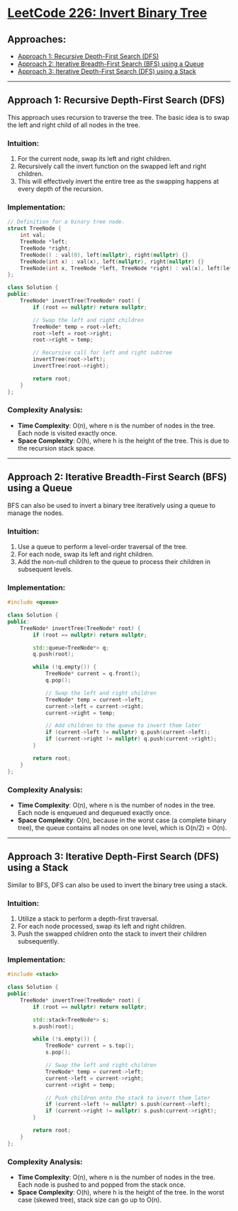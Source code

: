 # [LeetCode 226: Invert Binary Tree](https://leetcode.com/problems/invert-binary-tree/)

## Approaches:
- [Approach 1: Recursive Depth-First Search (DFS)](#approach-1-recursive-depth-first-search-dfs)
- [Approach 2: Iterative Breadth-First Search (BFS) using a Queue](#approach-2-iterative-breadth-first-search-bfs-using-a-queue)
- [Approach 3: Iterative Depth-First Search (DFS) using a Stack](#approach-3-iterative-depth-first-search-dfs-using-a-stack)

---

## Approach 1: Recursive Depth-First Search (DFS)

This approach uses recursion to traverse the tree. The basic idea is to swap the left and right child of all nodes in the tree.

### Intuition:

1. For the current node, swap its left and right children.
2. Recursively call the invert function on the swapped left and right children.
3. This will effectively invert the entire tree as the swapping happens at every depth of the recursion.

### Implementation:

```cpp
// Definition for a binary tree node.
struct TreeNode {
    int val;
    TreeNode *left;
    TreeNode *right;
    TreeNode() : val(0), left(nullptr), right(nullptr) {}
    TreeNode(int x) : val(x), left(nullptr), right(nullptr) {}
    TreeNode(int x, TreeNode *left, TreeNode *right) : val(x), left(left), right(right) {}
};

class Solution {
public:
    TreeNode* invertTree(TreeNode* root) {
        if (root == nullptr) return nullptr;

        // Swap the left and right children
        TreeNode* temp = root->left;
        root->left = root->right;
        root->right = temp;

        // Recursive call for left and right subtree
        invertTree(root->left);
        invertTree(root->right);

        return root;
    }
};
```

### Complexity Analysis:
- **Time Complexity**: O(n), where n is the number of nodes in the tree. Each node is visited exactly once.
- **Space Complexity**: O(h), where h is the height of the tree. This is due to the recursion stack space.

---

## Approach 2: Iterative Breadth-First Search (BFS) using a Queue

BFS can also be used to invert a binary tree iteratively using a queue to manage the nodes.

### Intuition:

1. Use a queue to perform a level-order traversal of the tree.
2. For each node, swap its left and right children.
3. Add the non-null children to the queue to process their children in subsequent levels.

### Implementation:

```cpp
#include <queue>

class Solution {
public:
    TreeNode* invertTree(TreeNode* root) {
        if (root == nullptr) return nullptr;

        std::queue<TreeNode*> q;
        q.push(root);

        while (!q.empty()) {
            TreeNode* current = q.front();
            q.pop();

            // Swap the left and right children
            TreeNode* temp = current->left;
            current->left = current->right;
            current->right = temp;

            // Add children to the queue to invert them later
            if (current->left != nullptr) q.push(current->left);
            if (current->right != nullptr) q.push(current->right);
        }

        return root;
    }
};
```

### Complexity Analysis:
- **Time Complexity**: O(n), where n is the number of nodes in the tree. Each node is enqueued and dequeued exactly once.
- **Space Complexity**: O(n), because in the worst case (a complete binary tree), the queue contains all nodes on one level, which is O(n/2) = O(n).

---

## Approach 3: Iterative Depth-First Search (DFS) using a Stack

Similar to BFS, DFS can also be used to invert the binary tree using a stack.

### Intuition:

1. Utilize a stack to perform a depth-first traversal.
2. For each node processed, swap its left and right children.
3. Push the swapped children onto the stack to invert their children subsequently.

### Implementation:

```cpp
#include <stack>

class Solution {
public:
    TreeNode* invertTree(TreeNode* root) {
        if (root == nullptr) return nullptr;

        std::stack<TreeNode*> s;
        s.push(root);

        while (!s.empty()) {
            TreeNode* current = s.top();
            s.pop();

            // Swap the left and right children
            TreeNode* temp = current->left;
            current->left = current->right;
            current->right = temp;

            // Push children onto the stack to invert them later
            if (current->left != nullptr) s.push(current->left);
            if (current->right != nullptr) s.push(current->right);
        }

        return root;
    }
};
```

### Complexity Analysis:
- **Time Complexity**: O(n), where n is the number of nodes in the tree. Each node is pushed to and popped from the stack once.
- **Space Complexity**: O(h), where h is the height of the tree. In the worst case (skewed tree), stack size can go up to O(n).

